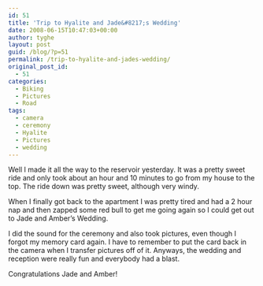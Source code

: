 ```yaml
---
id: 51
title: 'Trip to Hyalite and Jade&#8217;s Wedding'
date: 2008-06-15T10:47:03+00:00
author: tyghe
layout: post
guid: /blog/?p=51
permalink: /trip-to-hyalite-and-jades-wedding/
original_post_id:
  - 51
categories:
  - Biking
  - Pictures
  - Road
tags:
  - camera
  - ceremony
  - Hyalite
  - Pictures
  - wedding
---
```

Well I made it all the way to the reservoir yesterday. It was a pretty sweet ride and only took about an hour and 10 minutes to go from my house to the top. The ride down was pretty sweet, although very windy.
  
When I finally got back to the apartment I was pretty tired and had a 2 hour nap and then zapped some red bull to get me going again so I could get out to Jade and Amber&#8217;s Wedding.

I did the sound for the ceremony and also took pictures, even though I forgot my memory card again. I have to remember to put the card back in the camera when I transfer pictures off of it. Anyways, the wedding and reception were really fun and everybody had a blast.

Congratulations Jade and Amber!
